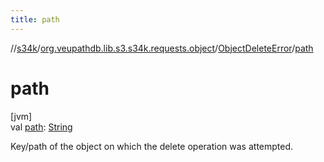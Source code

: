 ```yaml
---
title: path
---
```

//[s34k](../../../index.html)/[org.veupathdb.lib.s3.s34k.requests.object](../index.html)/[ObjectDeleteError](index.html)/[path](path.html)



# path



[jvm]\
val [path](path.html): [String](https://kotlinlang.org/api/latest/jvm/stdlib/kotlin/-string/index.html)



Key/path of the object on which the delete operation was attempted.




